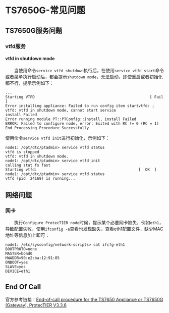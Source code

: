 # TS7650G-常见问题

## TS7650G服务问题
### vtfd服务
#### vtfd in shutdown mode
&#8195;&#8195;当使用命令`service vtfd shutdown`执行后，在使用`service vtfd start`命令或者菜单执行启动后，都会提示`shutdown mode`，无法启动，即使重启或者初始化都不行，提示示例如下：
```
...
Starting VTFD                                                   [ Fail ]
Error installing appliance: Failed to run config item startvtfd: ; vtfd: vtfd in shutdown mode, cannot start service
install Failed
Error running module PT::PTConfig::Install, install Failed
ERROR: Failed to configure node, error: Exited with RC != 0 (RC = 1)
End Processing Procedure Successfully
```
使用命令`service vtfd init`进行初始化，示例如下：
```
node1: /opt/dtc/ptadmin> service vtfd status
vtfd is stopped
vtfd: vtfd in shutdown mode.
node1: /opt/dtc/ptadmin> service vtfd init
calling stat fs fast
Starting vtfd:                                             [  OK  ]
node1: /opt/dtc/ptadmin> service vtfd status
vtfd (pid  24168) is running...
```
## 网络问题
### 网卡 
&#8195;&#8195;执行`Configure ProtecTIER node`时候，提示某个必要网卡缺失，例如`eth1`，导致配置失败，使用`ifconfig -a`查看也发现缺失，查看eth1配置文件，缺少MAC地址等信息加上即可：
```
node1: /etc/sysconfig/network-scripts> cat ifcfg-eth1
BOOTPROTO=none
MASTER=bond0
HWADDR=90:e2:ba:12:91:85
ONBOOT=yes
SLAVE=yes
DEVICE=eth1
```
## End Of Call
官方参考链接：[End-of-call procedure for the TS7650 Appliance or TS7650G (Gateway), ProtecTIER V3.3.6](https://www.ibm.com/docs/en/tcs-service?topic=v336-end-call-procedure)

